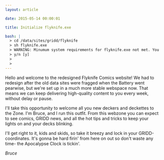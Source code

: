```yaml
---
layout: article

date: 2015-05-14 00:00:01

title: Initialize flyknife.exe

bash: |
  > cd /data/sites/gridd/flyknife
  > sh flyknife.exe
  > WARNING: Minumum system requirements for flyknife.exe not met. You may experience system instability. Continue?
  > y/n [y]
  >
  >
---
```


Hello and welcome to the redesigned Flyknife Comics website! We had to redesign after the old data sites were fragged when the Battery went pearwise, but we're set up in a much more stable webspace now. That means we can keep delivering high-quality content to you every week, without delay or pause.

I'll take this opportunity to welcome all you new deckers and deckettes to the Zone. I'm Bruce, and I run this outfit. From this webzone you can expect to see comics, GRIDD news, and all the hot tips and tricks to keep your lights on and your decks blinking.

I'll get right to it, kids and skids, so take it breezy and lock in your GRIDD-coordinates. It's gonna be hard firin' from here on out so don't waste any time- the Apocalypse Clock is tickin'.

_Bruce_

